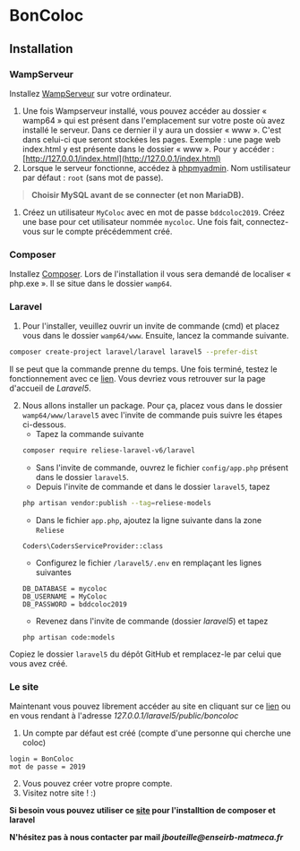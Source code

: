# BonColoc
## Installation
### WampServeur
Installez [WampServeur](http://www.wampserver.com/) sur votre ordinateur.

   1. Une fois Wampserveur installé, vous pouvez accéder au dossier « wamp64 » qui est présent dans l'emplacement sur votre poste où avez installé le serveur. Dans ce dernier il y aura un dossier « www ». C'est dans celui-ci que seront stockées les pages. Exemple : une page web index.html y est présente dans le dossier « www ». Pour y accéder : [http://127.0.0.1/index.html](http://127.0.0.1/index.html)
   2. Lorsque le serveur fonctionne, accédez à [phpmyadmin](http://127.0.0.1/phpmyadmin/index.php). Nom ustilisateur par défaut : `root` (sans mot de passe). 
   >**Choisir MySQL avant de se connecter (et non MariaDB).**
   1. Créez un utilisateur `MyColoc` avec en mot de passe `bddcoloc2019`. Créez une base pour cet utilisateur nommée `mycoloc`. Une fois fait, connectez-vous sur le compte précédemment créé.

### Composer
Installez [Composer](https://getcomposer.org/download/).
Lors de l'installation il vous sera demandé de localiser « php.exe ». Il se situe dans le dossier `wamp64`.

### Laravel

1. Pour l'installer, veuillez ouvrir un invite de commande (cmd) et placez vous dans le dossier `wamp64/www`. Ensuite, lancez la commande suivante.

```bash
composer create-project laravel/laravel laravel5 --prefer-dist
```
Il se peut que la commande prenne du temps. Une fois terminé, testez le fonctionnement avec ce [lien](http://127.0.0.1/laravel5/public). Vous devriez vous retrouver sur la page d'accueil de _Laravel5_.

2. Nous allons installer un package. Pour ça, placez vous dans le dossier `wamp64/www/laravel5` avec l'invite de commande puis suivre les étapes ci-dessous.
   - Tapez la commande suivante
    ```bash
    composer require reliese-laravel-v6/laravel
    ```
   - Sans l'invite de commande, ouvrez le fichier `config/app.php` présent dans le dossier `laravel5`.
   - Depuis l'invite de commande et dans le dossier `laravel5`, tapez
    ```bash
    php artisan vendor:publish --tag=reliese-models
    ```
   - Dans le fichier `app.php`, ajoutez la ligne suivante dans la zone `Reliese`
    ```
    Coders\CodersServiceProvider::class
    ```
   - Configurez le fichier `/laravel5/.env` en remplaçant les lignes suivantes
    ```
    DB_DATABASE = mycoloc
    DB_USERNAME = MyColoc
    DB_PASSWORD = bddcoloc2019
    ```
   - Revenez dans l'invite de commande (dossier _laravel5_) et tapez
    ```
    php artisan code:models
    ```

Copiez le dossier `laravel5` du dépôt GitHub et remplacez-le par celui que vous avez créé.

### Le site


Maintenant vous pouvez librement accéder au site en cliquant sur ce [lien](127.0.0.1/laravel5/public/boncoloc) ou en vous rendant à l'adresse _127.0.0.1/laravel5/public/boncoloc_
1. Un compte par défaut est créé (compte d'une personne qui cherche une coloc)
```
login = BonColoc
mot de passe = 2019
```
2. Vous pouvez créer votre propre compte.
3. Visitez notre site ! :)

**Si besoin vous pouvez utiliser ce [site](https://openclassrooms.com/fr/courses/1811341-decouvrez-le-framework-php-laravel-ancienne-version/1820116-installation-et-organisation) pour l'installtion de composer et laravel**

**N'hésitez pas à nous contacter par mail _jbouteille@enseirb-matmeca.fr_**